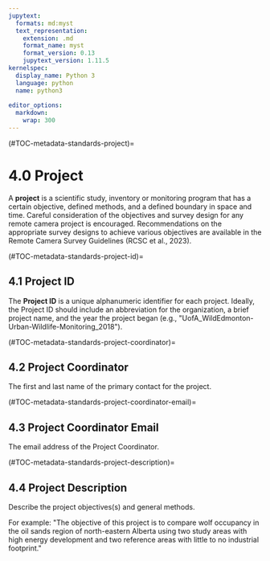 ```yaml
---
jupytext:
  formats: md:myst
  text_representation:
    extension: .md
    format_name: myst
    format_version: 0.13
    jupytext_version: 1.11.5
kernelspec:
  display_name: Python 3
  language: python
  name: python3
  
editor_options: 
  markdown: 
    wrap: 300
---
```

(#TOC-metadata-standards-project)=
# 4.0 Project

A **project** is a scientific study, inventory or monitoring program that has a certain objective, defined methods, and a defined boundary in space and time. Careful consideration of the objectives and survey design for any remote camera project is encouraged. Recommendations on the appropriate survey designs to achieve various objectives are available in the Remote Camera Survey Guidelines (RCSC et al., 2023).

(#TOC-metadata-standards-project-id)=
## 4.1 Project ID

The **Project ID** is a unique alphanumeric identifier for each project. Ideally, the Project ID should include an abbreviation for the organization, a brief project name, and the year the project began (e.g., "UofA_WildEdmonton-Urban-Wildlife-Monitoring_2018").

(#TOC-metadata-standards-project-coordinator)=
## 4.2 Project Coordinator

The first and last name of the primary contact for the project.

(#TOC-metadata-standards-project-coordinator-email)=
## 4.3 Project Coordinator Email

The email address of the Project Coordinator.

(#TOC-metadata-standards-project-description)=
## 4.4 Project Description

Describe the project objectives(s) and general methods.

For example: "The objective of this project is to compare wolf occupancy in the oil sands region of north-eastern Alberta using two study areas with high energy development and two reference areas with little to no industrial footprint."
